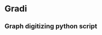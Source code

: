 # Gradi
Graph digitizing python script 
---------------------------------------------------------------------------------------------------------------------------------------
